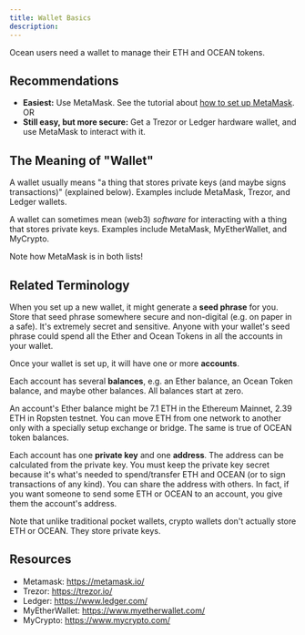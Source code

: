 ```yaml
---
title: Wallet Basics
description: 
---
```


Ocean users need a wallet to manage their ETH and OCEAN tokens. 

## Recommendations

- **Easiest:** Use MetaMask. See the tutorial about [how to set up MetaMask](/tutorials/metamask-setup/). OR
- **Still easy, but more secure:** Get a Trezor or Ledger hardware wallet, and use MetaMask to interact with it.

## The Meaning of "Wallet"

A wallet usually means "a thing that stores private keys (and maybe signs transactions)" (explained below). Examples include MetaMask, Trezor, and Ledger wallets.

A wallet can sometimes mean (web3) _software_ for interacting with a thing that stores private keys. Examples include MetaMask, MyEtherWallet, and MyCrypto.

Note how MetaMask is in both lists!

## Related Terminology

When you set up a new wallet, it might generate a **seed phrase** for you. Store that seed phrase somewhere secure and non-digital (e.g. on paper in a safe). It's extremely secret and sensitive. Anyone with your wallet's seed phrase could spend all the Ether and Ocean Tokens in all the accounts in your wallet.

Once your wallet is set up, it will have one or more **accounts**.

Each account has several **balances**, e.g. an Ether balance, an Ocean Token balance, and maybe other balances. All balances start at zero.

An account's Ether balance might be 7.1 ETH in the Ethereum Mainnet, 2.39 ETH in Ropsten testnet. You can move ETH from one network to another only with a specially setup exchange or bridge. The same is true of OCEAN token balances.

Each account has one **private key** and one **address**. The address can be calculated from the private key. You must keep the private key secret because it's what's needed to spend/transfer ETH and OCEAN (or to sign transactions of any kind). You can share the address with others. In fact, if you want someone to send some ETH or OCEAN to an account, you give them the account's address.

Note that unlike traditional pocket wallets, crypto wallets don't actually store ETH or OCEAN. They store private keys.

## Resources

- Metamask: https://metamask.io/
- Trezor: https://trezor.io/
- Ledger: https://www.ledger.com/
- MyEtherWallet: https://www.myetherwallet.com/
- MyCrypto: https://www.mycrypto.com/
